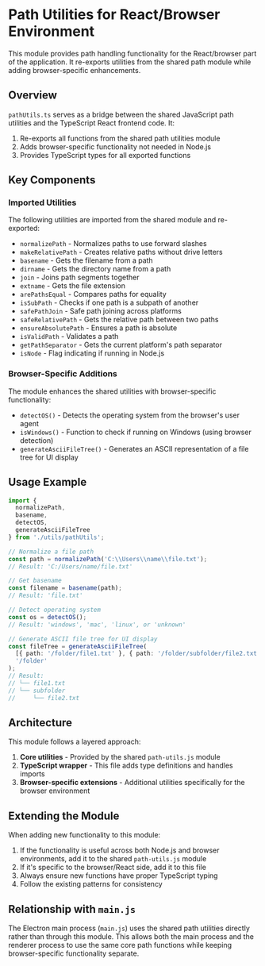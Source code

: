 # Path Utilities for React/Browser Environment

This module provides path handling functionality for the React/browser part of the application. It re-exports utilities from the shared path module while adding browser-specific enhancements.

## Overview

`pathUtils.ts` serves as a bridge between the shared JavaScript path utilities and the TypeScript React frontend code. It:

1. Re-exports all functions from the shared path utilities module
2. Adds browser-specific functionality not needed in Node.js
3. Provides TypeScript types for all exported functions

## Key Components

### Imported Utilities

The following utilities are imported from the shared module and re-exported:

- `normalizePath` - Normalizes paths to use forward slashes
- `makeRelativePath` - Creates relative paths without drive letters
- `basename` - Gets the filename from a path
- `dirname` - Gets the directory name from a path
- `join` - Joins path segments together
- `extname` - Gets the file extension
- `arePathsEqual` - Compares paths for equality
- `isSubPath` - Checks if one path is a subpath of another
- `safePathJoin` - Safe path joining across platforms
- `safeRelativePath` - Gets the relative path between two paths
- `ensureAbsolutePath` - Ensures a path is absolute
- `isValidPath` - Validates a path
- `getPathSeparator` - Gets the current platform's path separator
- `isNode` - Flag indicating if running in Node.js

### Browser-Specific Additions

The module enhances the shared utilities with browser-specific functionality:

- `detectOS()` - Detects the operating system from the browser's user agent
- `isWindows()` - Function to check if running on Windows (using browser detection)
- `generateAsciiFileTree()` - Generates an ASCII representation of a file tree for UI display

## Usage Example

```typescript
import { 
  normalizePath, 
  basename, 
  detectOS, 
  generateAsciiFileTree 
} from './utils/pathUtils';

// Normalize a file path
const path = normalizePath('C:\\Users\\name\\file.txt');
// Result: 'C:/Users/name/file.txt'

// Get basename
const filename = basename(path);
// Result: 'file.txt'

// Detect operating system
const os = detectOS();
// Result: 'windows', 'mac', 'linux', or 'unknown'

// Generate ASCII file tree for UI display
const fileTree = generateAsciiFileTree(
  [{ path: '/folder/file1.txt' }, { path: '/folder/subfolder/file2.txt' }],
  '/folder'
);
// Result:
// └── file1.txt
// └── subfolder
//     └── file2.txt
```

## Architecture

This module follows a layered approach:

1. **Core utilities** - Provided by the shared `path-utils.js` module
2. **TypeScript wrapper** - This file adds type definitions and handles imports
3. **Browser-specific extensions** - Additional utilities specifically for the browser environment

## Extending the Module

When adding new functionality to this module:

1. If the functionality is useful across both Node.js and browser environments, add it to the shared `path-utils.js` module
2. If it's specific to the browser/React side, add it to this file
3. Always ensure new functions have proper TypeScript typing
4. Follow the existing patterns for consistency

## Relationship with `main.js`

The Electron main process (`main.js`) uses the shared path utilities directly rather than through this module. This allows both the main process and the renderer process to use the same core path functions while keeping browser-specific functionality separate. 